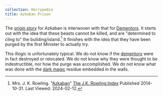 ```yaml
---
collection: Harrypedia
title: Azkaban Prison
---
```


The [origin story][RIA] for Azkaban is interwoven with that for [Dementors]. It starts out with the idea that these beasts cannot be killed, and are "determined to cling to" the building/island.[^240212-2] It finishes with the idea that they have been purged by the first Minister to actually try.

This illogic is unfortunately typical. We do not know if the [dementors] were in fact destroyed or relocated. We do not know why they were thought to be indestructible, nor how the purge was accomplished. We do not know what was done with the [dark magic] residue embedded in the walls.

[dark magic]: /Harrypedia/magic/dark/
[Dementors]: /Harrypedia/non-beings/dementor/
[dementors]: /Harrypedia/non-beings/dementor/

[^240212-2]: 
    Mrs. J. K. Rowling.
    "[Azkaban][RIA]"
    [The J.K. Rowling Index]
    Published 2014-10-31. Last Viewed: 2024-02-12.

[RIA]: https://www.rowlingindex.org/work/azkpm/
[The J.K. Rowling Index]: https://www.rowlingindex.org/
